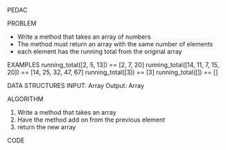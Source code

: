 PEDAC


PROBLEM
- Write a method that takes an array of numbers
- The method must return an array with the same number of elements
- each element has the running total from the original array


EXAMPLES
running_total([2, 5, 13]) == [2, 7, 20]
running_total([14, 11, 7, 15, 20]) == [14, 25, 32, 47, 67]
running_total([3]) == [3]
running_total([]) == []


DATA STRUCTURES
INPUT: Array
Output: Array


ALGORITHM
1. Write a method that takes an array
2. Have the method add on from the previous element
3. return the new array


CODE
